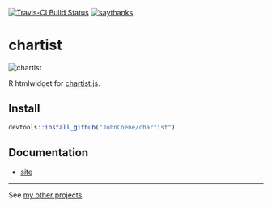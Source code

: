 [![Travis-CI Build Status](https://travis-ci.org/JohnCoene/chartist.svg?branch=master)](https://travis-ci.org/JohnCoene/chartist)
[![saythanks](https://img.shields.io/badge/say-thanks-ff69b4.svg)](https://saythanks.io/to/JohnCoene)

# chartist

![chartist](http://johncoene.github.io/projects/img/chartist.JPG)

R htmlwidget for [chartist.js](https://gionkunz.github.io/chartist-js).

## Install

```R
devtools::install_github("JohnCoene/chartist")
```

## Documentation

* [site](https://JohnCoene.github.io/chartist/)

--------------------------------

See [my other projects](http://johncoene.github.io/projects/)
